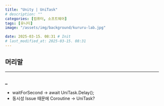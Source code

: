 ```yaml
---
title: "Unity | UniTask"
# description: ""
categories: [컴퓨터, 소프트웨어]
tags: [유니티]
image: "/assets/img/background/kururu-lab.jpg"

date: 2025-03-15. 08:31 # Init
# last_modified_at: 2025-03-15. 08:31 
---
```


## 머리말

---

### _

- waitForSecond -> await UniTask.Delay();
- 동시성 Issue 때문에 Coroutine -> UniTask?
